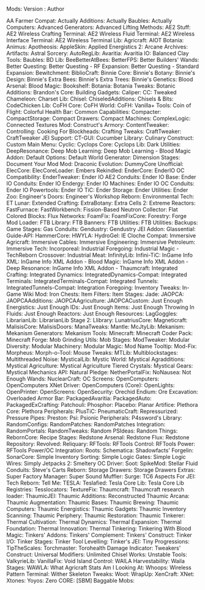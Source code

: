 Mods: Version : Author

AA Farmer Compat:
Actually Additions:
Actually Baubles:
Actually Computers:
Advanced Generators:
Advanced Lifting Methods:
AE2 Stuff:
AE2 Wireless Crafting Terminal:
AE2 Wireless Fluid Terminal:
AE2 Wireless Interface Terminal:
AE2 Wireless Terminal Lib:
Agricraft:
AIOT Botania:
Animus:
Apotheosis:
AppleSkin:
Applied Energistics 2:
Arcane Archives:
Artifacts:
Astral Sorcery:
AutoRegLib:
Avaritia:
Avaritia IO:
Balanced Clay Tools:
Baubles:
BD Lib:
BeeBetterAtBees:
BetterFPS:
Better Builders' Wands:
Better Questing:
Better Questing - RF Expansion:
Better Questing - Standard Expansion:
Bewitchment:
BiblioCraft:
Binnie Core:
Binnie's Botany:
Binnie's Design:
Binnie's Extra Bees:
Binnie's Extra Trees:
Binnie's Genetics:
Blood Arsenal:
Blood Magic:
Bookshelf:
Botania:
Botania Tweaks:
Botanic Additions:
Brandon's Core:
Building Gadgets:
Caliper:
CC: Tweaked
Chameleon:
Charset Lib:
Chisel:
ChiseledAdditions:
Chisels & Bits:
CodeChicken Lib:
CoFH Core:
CoFH World:
CoFH: Vanilla+ Tools:
Coin of Flight:
Colorful Health Bar:
Common Capabilities:
Compacter:
CompactStorage:
Compact Drawers:
Compact Machines:
ComplexLogic:
Connected Textures Mod:
Construct's Armory:
ContentTweaker:
Controlling:
Cooking For Blockheads:
Crafting Tweaks:
CraftTweaker:
CraftTweaker JEI Support:
CT-GUI:
Cucumber Library:
Culinary Construct:
Custom Main Menu:
Cyclic:
Cyclops Core:
Cyclops Lib:
Dark Utilities:
DeepResonance:
Deep Mob Learning:
Deep Mob Learning - Blood Magic Addon:
Default Options:
Default World Generator:
Dimension Stages:
Document Your Mod Mod:
Draconic Evolution:
DummyCore Unofficial:
ElecCore:
ElecCoreLoader:
Embers Rekindled:
EnderCore:
EnderIO OC Compatibility:
EnderTweaker:
Ender IO AE2 Conduits:
Ender IO Base:
Ender IO Conduits:
Ender IO Endergy:
Ender IO Machines:
Ender IO OC Conduits:
Ender IO Powertools:
Ender IO TiC:
Ender Storage:
Ender Utilities:
Ender Zoo:
Engineer's Doors:
Engineer's Workshop Reborn:
Environmental Tech:
ET Lunar:
Extended Crafting:
ExtraBotany:
Extra Cells 2:
Extreme Reactors:
FastFurnace:
FastWorkbench:
Fission-Based Neutron Collector:
Flat Colored Blocks:
Flux Networks:
FoamFix:
FoamFixCore:
Forestry:
Forge Mod Loader:
FTB Library:
FTB Banners:
FTB Utilities:
FTB Utilities: Backups:
Game Stages:
Gas Conduits:
Gendustry:
Gendustry JEI Addon:
Glassential:
Guide-API:
HammerCore:
HWYLA:
HydroGel:
IE Cloche Compat:
Immersive Agricraft:
Immersive Cables:
Immersive Engineering:
Immersive Petroleum:
Immersive Tech:
Incorporeal:
Industrial Foregoing:
Industrial Magic - TechReborn Crossover:
Industrial Meat:
InfinityLib:
Infini-TiC:
InGame Info XML:
InGame Info XML Addon - Blood Magic:
InGame Info XML Addon - Deep Resonance:
InGame Info XML Addon - Thaumcraft:
Integrated Crafting:
Integrated Dynamics:
IntegratedDynamics-Compat:
Integrated Terminals:
IntegratedTerminals-Compat:
Integrated Tunnels:
IntegratedTunnels-Compat:
Integration Foregoing:
Inventory Tweaks:
In-Game Wiki Mod:
Iron Chests:
Item Filters:
Item Stages:
Jade:
JAOPCA:
JAOPCAAdditions:
JAOPCAAgriculture:
JAOPCACustom:
Just Enough Energistics:
Just Enough IDs:
Just Enough Items:
Just Enough Throwing In Fluids:
Just Enough Reactors:
Just Enough Resources:
LagGoggles:
LibrarianLib:
LibrarianLib Stage 2:
Llibrary:
LunatriusCore:
Magneticraft:
MalisisCore:
MalisisDoors:
ManaTweaks:
Mantle:
McJtyLib:
Mekanism:
Mekanism Generators:
Mekanism Tools:
Minecraft:
Minecraft Coder Pack:
Minecraft Forge:
Mob Grinding Utils:
Mob Stages:
ModTweaker:
Modular Diversity:
Modular Machinery:
Modular Magic:
Mod Name Tooltip:
Mod-Fix:
Morpheus:
Morph-o-Tool:
Mouse Tweaks:
MTLib:
Multiblockstages:
Multithreaded Noise:
MysticalLib:
Mystic World:
Mystical Agradditions:
Mystical Agriculture:
Mystical Agriculture Tiered Crystals:
Mystical Gears:
Mystical Mechanics API:
Natural Pledge:
NetherPortalFix:
NoNausea:
Not Enough Wands:
NuclearCraft:
OC Screens:
OpenComputers:
OpenComputers XNet Driver:
OpenComputers (Core):
OpenLights:
OpenPrinter:
OpenScreens:
OpenSecurity:
Orechid Endium:
Ore Excavation:
Overloaded Armor Bar:
PackagedAvaritia:
PackagedAuto:
PackagedExCrafting:
Patchouli:
Phosphor:
Placebo:
Planar Artifice:
Plethora Core:
Plethora Peripherals:
PlusTiC:
PneumaticCraft: Repressurized:
Pressure Pipes:
Preston:
Psi:
Psionic Peripherals:
P4ssword's Library:
RandomConfigs:
RandomPatches:
RandomPatches Integration:
RandomPortals:
RandomTweaks:
Random PSIdeas:
Random Things:
RebornCore:
Recipe Stages:
Redstone Arsenal:
Redstone Flux:
Redstone Repository: Revolved:
Reliquary:
RFTools:
RFTools Control:
RFTools Power:
RFTools Power/OC Integration:
Roots:
Schematica:
Shadowfacts' Forgelin:
SonarCore:
Simple Inventory Sorting:
Simple Logic Gates:
Simple Logic Wires:
Simply Jetpacks 2:
Smeltery OC Driver:
Soot:
SpikeMod:
Stellar Fluid Conduits:
Steve's Carts Reborn:
Storage Drawers:
Storage Drawers Extras:
Super Factory Manager:
Super Sound Muffler:
Surge:
TC6 Aspects For JEI:
Tech Reborn:
Tell Me:
TESLA:
Teslafied:
Tesla Core Lib:
Tesla Core Lib Registries:
Tesslocators:
TextureFix:
Thaumcraft:
Thaumcraft research loader:
ThaumicJEI:
Thaumic Additions: Reconstructed
Thaumic Arcana:
Thaumic Augmentation:
Thaumic Bases:
Thaumic Brewing:
Thaumic Computers:
Thaumic Energistics:
Thaumic Gadgets:
Thaumic Inventory Scanning:
Thaumic Periphery:
Thaumic Restoration:
Thaumic Tinkerer:
Thermal Cultivation:
Thermal Dynamics:
Thermal Expansion:
Thermal Foundation:
Thermal Innovation:
Thermal Tinkering:
Tinkering With Blood Magic:
Tinkers' Addons:
Tinkers' Complement:
Tinkers' Construct:
Tinker I/O:
Tinker Stages:
Tinker Tool Levelling:
Tinker's JEI:
Tiny Progressions:
TipTheScales:
Torchmaster:
Torohealth Damage Indicator:
Tweakers' Construct:
Universal Modifiers:
Unlimited Chisel Works:
Unstable Tools:
ValkyrieLib:
VanillaFix:
Void Island Control:
WAILA Harvestability:
Waila Stages:
WAWLA:
What Agricraft Stats Am I Looking At:
Whoops:
Wireless Pattern Terminal:
Wither Skeleton Tweaks:
Woot:
WrapUp:
XenCraft:
XNet:
Xtones:
Yoyos:
Zero CORE:
[SBM] Baggable Mobs: